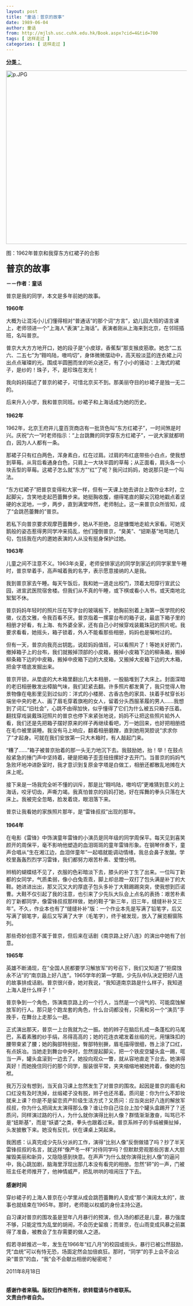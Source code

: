 ```yaml
---
layout: post
title: "童话：普京的故事"
date: 1989-06-04
author: 童话
from: http://mjlsh.usc.cuhk.edu.hk/Book.aspx?cid=4&tid=700
tags: [ 这样走过 ]
categories: [ 这样走过 ]
---
```


<div style="margin: 15px 10px 10px 0px;">
 <div>
  <span id="ctl00_ContentPlaceHolder1_chapter1_SubjectLabel" style="font-weight:bold;text-decoration:underline;">
   分类：
  </span>
 </div>
 <p>
  <img align="top" alt="p.JPG" border="0" height="474" src="http://mjlsh.usc.cuhk.edu.hk/medias/contents/700/duanpian1/p.JPG" width="590"/>
 </p>
 <p>
  图：1962年普京和我穿东方红裙子的合影
 </p>
 <p>
  <strong>
   <font size="5">
    普京的故事
   </font>
  </strong>
 </p>
 <p>
  <strong>
   －－作者：童话
  </strong>
 </p>
 <p>
  普京是我的同学，本文是多年前她的故事。
 </p>
 <p>
  <strong>
   1960年
  </strong>
 </p>
 <p>
  大概为让混沌小儿们懂得相对“普通话”的那个词“方言”，幼儿园大班的语言课上，老师领进一个“上海人”表演“上海话”。表演者刚从上海来到北京，在邻班插班，名叫普京。
 </p>
 <p>
  普京大大方方地开口，她的段子是“小皮球，香蕉梨”那支猴皮筋歌。她念“二五六、二五七”为“翱呜陆，嗷呜切”，身体微微摆动中，高天般淡蓝的连衣裙上闪出点点璀璨的光。围成半圆圈而坐的听众迷茫，有了小小的骚动：上海式的裙子，是纱的！珠子，不，是珍珠在发光！
 </p>
 <p>
  我向妈妈描述了普京的裙子，可惜北京买不到。那美丽夺目的纱裙子是独一无二的。
 </p>
 <p>
  后来升入小学，我和普京同班。纱裙子和上海话成为她的历史。
  <br/>
  <br/>
  <strong>
   1962年
  </strong>
 </p>
 <p>
  1962年，北京王府井儿童百货商店有一批货色叫“东方红裙子”，一时间煞是时兴。庆祝“六一”时老师指示：“上台跳舞的同学穿东方红裙子”，一说大家就都明白，因为人人都有一条。
 </p>
 <p>
  那裙子只有红白两色，浑身素白，红在过肩。过肩的布红底带些小白点，使我想到草莓。从背后看通身白色，只肩上一大块半圆的草莓；从正面看，肩头各一小块舌型的草莓。这裙子怎么就“东方”“红”了呢？我问过妈妈，她说那只是一个叫法。
 </p>
 <p>
  “东方红裙子”把普京变得和大家一样，但有一天课上她去讲台上取作业本时，立起脚尖，含笑地走起芭蕾舞步来。她挺胸收腹，绷得笔直的脚尖沉稳地戳点着坚硬的水泥地，一步，两步，直到满堂哗然，老师制止。这一来普京众所皆知，成了“会跳芭蕾舞的”普京。
 </p>
 <p>
  若私下向普京要求观摩芭蕾舞步，她从不拒绝，总是慷慨地走給大家看。可她天鹅般的姿态惹得男同学冲来捣乱，他们撞倒普京，“臭美”、“妞斯基”地骂她几句，包括我在内的邀她表演的人从没有挺身保护过她。
 </p>
 <p>
  <strong>
   1963年
  </strong>
 </p>
 <p>
  儿童之间不注意不义。1963年炎夏，老师安排家远的同学到家近的同学家里午睡时，普京举着手，高声喊着我的名字，表示愿意接纳的人是我。
 </p>
 <p>
  我到普京家去午睡。每天午饭后，我和她一道走出校门，顶着太阳穿行宣武公园，进宣武医院宿舍楼。但我们从不真的午睡，或下棋或看小人书，或天南地北絮絮不休。
 </p>
 <p>
  普京妈妈年轻时的照片压在写字台的玻璃板下，她胸前别着上海第一医学院的校徽，仪态文雅，令我百看不厌。普京指着一摞蒙台布的箱子说，最底下箱子里的相册才好看，有上海、有外婆全家，还有自己小时候穿戏装戴珠冠的照片呢。我要求看看，她摇头，箱子锁着，外人不能看那些相册，妈妈也是嘱咐过的。
 </p>
 <p>
  但有一天，普京向我亮出钥匙，说趁妈妈值班，可以看照片了！等她关好房门，撤掉箱子上的台布，我们就搬掉顶部的小皮箱，搬掉小皮箱下边的柳条箱，搬掉柳条箱下边的中皮箱，搬掉中皮箱下边的大皮箱，又搬掉大皮箱下边的大木箱，把金字塔底发掘出来。
 </p>
 <p>
  普京开锁，从垫底的大木箱里翻出几大本相册，一股脑堆到了大床上。封面深暗的老旧相册散发出樟脑气味，我们赶紧去翻。许多照片都发黄了，我只觉得人物景物像在电影里见到过似的：洋式的小楼房、古香古色的家具、扶着手杖穿长衫端坐中央的老人、画了眉毛穿着旗袍的女人，留着分头西服革履的男人……我想到了词汇“旧社会”，心跳不由得加快，似乎懂得了它们为什么被五只箱子压着。翻找穿戏装戴珠冠照片的普京也停下来紧张地说，妈妈不让把这些照片給外人看，我们还是先把箱子摆好原来的样子再继续看吧，万一她回来，也好把相册捂在毛巾被里装睡。我没有马上响应，翻着相册磨蹭，直到她用哭腔说“求求你了”才起身。可就在我们安放第一只大木箱时，有人敲起门来。
 </p>
 <p>
  “糟了……”箱子被普京抬着的那一头无力地沉下去。我鼓励她，抬！举！在鼓点般紧急的捶门声中坚持着，硬是把箱子歪歪扭扭摞好才去开门。当普京的妈妈气急败坏地冲进卧室时，我才意识到复原金字塔是白做工，相册还都散乱地摊在大床上呢。
 </p>
 <p>
  接下来是一场我完全听不懂的训斥，那是比“翱呜陆，嗷呜切”更难猜到意义的上海话，咬牙切齿，声嘶力竭。我真怕普京的妈妈打她，好在挥舞的拳头只落在大床上。我被完全忽略，脸发着烧，眼泪落下来。
 </p>
 <p>
  普京让我看她的家族照片那年，是“雷锋叔叔”出现的那年。
  <br/>
  <br/>
  <strong>
   1964年
  </strong>
 </p>
 <p>
  在电影《雷锋》中饰演童年雷锋的小演员是同年级的同学周保平。每天见到喜笑颜开的周保平，毫不影响他塑造的血泪斑斑的童年雷锋形象。在钢琴伴奏下，童声合唱从“生在湘江边，血泪伴童年”一起唱就能调动情绪，我总会鼻子发酸。学校里轰轰烈烈学习雷锋，我们都努力艰苦朴素、爱憎分明。
 </p>
 <p>
  辫梢的蝴蝶结不见了，衣服的色彩暗淡下去，膝头的补丁生了出来。一位叫丁新都的女同学，气质柔弱，像小白兔乖乖，脚上却总蹬一双打了包头满是补丁的大鞋。她进进出出，那又沉又大的厚底子包头多补丁大鞋踢踢突突，使我想到匹诺曹。大鞋不仅引起了我的注意，也引来了少先队大队会上点名的表扬：艰苦朴素的丁新都同学，像雷锋叔叔那样做，她的鞋子“新三年，旧三年，缝缝补补又三年”。不久，作业本也有了“缝缝补补”版：一个作业本先是写满了铅笔字，后又写满了钢笔字，最后又写满了大字（毛笔字），终于被发现，放入了展览橱窗陈列。
 </p>
 <p>
  那些奇妙创意不属于普京，但后来在话剧《南京路上好八连》的演出中她有了创意。
 </p>
 <p>
  <strong>
   1965年
  </strong>
 </p>
 <p>
  英雄不断涌现，在“全国人民都要学习解放军”的号召下，我们又知道了“拒腐蚀永不沾”的“南京路上好八连”。1965学年的第一学期，少先队中队决定把好八连的故事排成话剧。普京很兴奋，她对我说，“我知道南京路是什么样子，我知道上海人是什么样子！”
 </p>
 <p>
  普京争到一个角色，饰演南京路上的一个行人，当然是一个阔气的、可能腐蚀解放军的行人。那只是个跑龙套的角色，什么台词都没有，只需和另一个“演员”手挽手，在舞台上走那么一趟。
 </p>
 <p>
  正式演出那天，普京一上台我就为之一振。她的辫子在脑后扎成一条蓬松的马尾巴，系着素雅的纱手绢，吊得高高的；她的花连衣裙发着丝缎的光，用镶珠扣的腰带束紧了腰；她的胸部特别挺，臀部特别撅，眉毛描得很细，唇上涂了口红，有点妖冶。当她走到舞台中央时，忽然提起脚尖，把一个铁皮空罐头盒一踢，哐当一声，罐头盒滚到一边去了。她投向观众一瞥，就从容地直走下台去。她演得真好！而她挽住同行的那个同学，服装很平常，夹夹缩缩地被她挎着，像她的包袱。
 </p>
 <p>
  我万万没有想到，当天自习课上忽然发生了对普京的围攻。起因是普京的眉毛和口红没有及时洗掉，丝缎裙子没有脱，辫子也还吊着。质问是：你为什么不卸妆就来上课？你是不是留恋资产阶级生活方式？又质问：应当突出好八连的解放军叔叔，你为什么把阔太太演得那么像？谁让你自己往台上加个罐头盒踢开了？还质问，同样演过路的行人，为什么就你演得比别人像？群情渐渐激奋，叫骂已不是“妞斯基”，而是“妖婆”之类，拳头也跟着过来。普京系辫子的手绢被撕扯掉，头发披散下来。她没有反抗，伏在课桌上哭起来。
 </p>
 <p>
  我困惑：认真完成少先队分派的工作，演得“比别人像”反倒做错了吗？抄了半天雷锋叔叔的名言，就这样“像严冬一样”对待同学吗？但默默旁观那些厉害人大胆摧毁美丽和新异，又隐隐感到快意。在声声“为什么就你演得比别人像”的逼问中，我心跳加剧，脑海里浮现出那几本没有看完的相册。忽然“砰”的一声，门被班主任老师推开了，他神情威严，把乱哄哄的喧闹压了下去。
  <br/>
  <br/>
  <strong>
   感谢时间
  </strong>
 </p>
 <p>
  穿纱裙子的上海人普京在小学里从成会跳芭蕾舞的人变成“那个演阔太太的”，故事也就结束在1965年。那时，老师能以权威的身份主持公道。
 </p>
 <p>
  自习课对普京的围攻虽是翌年八月暴行的预演，但入场的都还是儿童，暴力强度不够，只能定性为乱堂的胡闹，不会历史留痕；而普京，在山雨变成风暴之前赢得了准备，被教会了生存需要的做人之道。
 </p>
 <p>
  假若寻衅推迟一年，发生在1966年“红八月”的校园或街头，暴行已被公然鼓励，凭“血统”可以有恃无恐，场面定然会加倍疯狂。那时，“同学”的手上会不会沾染“普京”的血，“我”会不会献出相册的秘密呢？
 </p>
 <p>
  2011年8月18日
 </p>
 <p>
  <br/>
  <strong>
   感谢作者来稿。版权归作者所有，欲转载请与作者联系。
   <br/>
   文责由作者自负。
  </strong>
 </p>
</div>

